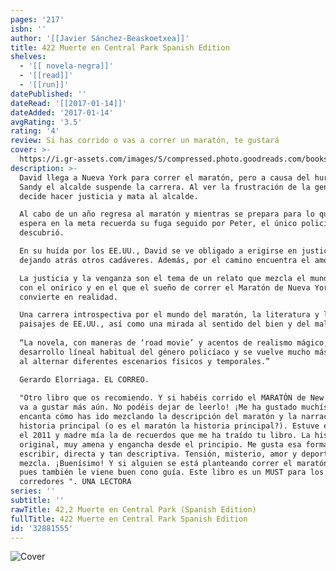 ```yaml
---
pages: '217'
isbn: ''
author: '[[Javier Sánchez-Beaskoetxea]]'
title: 422 Muerte en Central Park Spanish Edition
shelves:
  - '[[ novela-negra]]'
  - '[[read]]'
  - '[[run]]'
datePublished: ''
dateRead: '[[2017-01-14]]'
dateAdded: '2017-01-14'
avgRating: '3.5'
rating: '4'
review: Si has corrido o vas a correr un maratón, te gustará
cover: >-
  https://i.gr-assets.com/images/S/compressed.photo.goodreads.com/books/1478435221l/32881555._SX318_.jpg
description: >-
  David llega a Nueva York para correr el maratón, pero a causa del huracán
  Sandy el alcalde suspende la carrera. Al ver la frustración de la gente, David
  decide hacer justicia y mata al alcalde.  

  Al cabo de un año regresa al maratón y mientras se prepara para lo que le
  espera en la meta recuerda su fuga seguido por Peter, el único policía que le
  descubrió.  

  En su huída por los EE.UU., David se ve obligado a erigirse en justiciero,
  dejando atrás otros cadáveres. Además, por el camino encuentra el amor.  

  La justicia y la venganza son el tema de un relato que mezcla el mundo real
  con el onírico y en el que el sueño de correr el Maratón de Nueva York se
  convierte en realidad.  

  Una carrera introspectiva por el mundo del maratón, la literatura y los
  paisajes de EE.UU., así como una mirada al sentido del bien y del mal.  
    
  “La novela, con maneras de ‘road movie’ y acentos de realismo mágico, rompe el
  desarrollo líneal habitual del género policíaco y se vuelve mucho más compleja
  al alternar diferentes escenarios físicos y temporales.”  

  Gerardo Elorriaga. EL CORREO.  
    
  "Otro libro que os recomiendo. Y si habéis corrido el MARATÓN de New York os
  va a gustar más aún. No podéis dejar de leerlo! ¡Me ha gustado muchísimo! Me
  encanta cómo has ido mezclando la descripción del maratón y la narración de la
  historia principal (o es el maratón la historia principal?). Estuve en NY en
  el 2011 y madre mía la de recuerdos que me ha traído tu libro. La historia
  original, muy amena y engancha desde el principio. Me gusta esa forma de
  escribir, directa y tan descriptiva. Tensión, misterio, amor y deporte. Menuda
  mezcla. ¡Buenísimo! Y si alguien se está planteando correr el maratón de NY
  pues también le viene buen cono guía. Este libro es un MUST para los
  corredores ". UNA LECTORA
series: ''
subtitle: ''
rawTitle: 42,2 Muerte en Central Park (Spanish Edition)
fullTitle: 422 Muerte en Central Park Spanish Edition
id: '32881555'
---
```

![Cover](https:&#x2F;&#x2F;i.gr-assets.com&#x2F;images&#x2F;S&#x2F;compressed.photo.goodreads.com&#x2F;books&#x2F;1478435221l&#x2F;32881555._SX318_.jpg)
